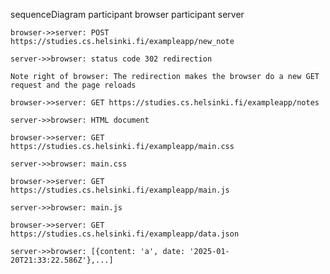sequenceDiagram
    participant browser
    participant server
    
    browser->>server: POST https://studies.cs.helsinki.fi/exampleapp/new_note

    server->>browser: status code 302 redirection

    Note right of browser: The redirection makes the browser do a new GET request and the page reloads

    browser->>server: GET https://studies.cs.helsinki.fi/exampleapp/notes

    server->>browser: HTML document

    browser->>server: GET https://studies.cs.helsinki.fi/exampleapp/main.css

    server->>browser: main.css

    browser->>server: GET https://studies.cs.helsinki.fi/exampleapp/main.js

    server->>browser: main.js

    browser->>server: GET https://studies.cs.helsinki.fi/exampleapp/data.json

    server->>browser: [{content: 'a', date: '2025-01-20T21:33:22.586Z'},...]